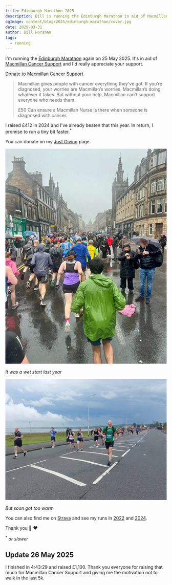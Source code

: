 ```yaml
---
title: Edinburgh Marathon 2025
description: Bill is running the Edinburgh Marathon in aid of Macmillan Cancer Support
ogImage: content/blog/2025/edinburgh-marathon/cover.jpg
date: 2025-03-31
author: Bill Horsman
tags:
  - running
---
```


I'm running the [Edinburgh Marathon](https://www.edinburghmarathon.com/) again on 25 May 2025. It's in aid of [Macmillan Cancer Support](https://www.macmillan.org.uk/) and I'd really appreciate your support. 

<div class="cta">
  <a href="https://www.justgiving.com/page/bill-runs-edinburgh-marathon-2025">Donate to Macmillan Cancer Support</a>
</div>


> Macmillan gives people with cancer everything they’ve got. If you’re diagnosed, your worries are Macmillan’s worries. Macmillan’s doing whatever it takes. But without your help, Macmillan can’t support everyone who needs them.
>
> £50 Can ensure a Macmillan Nurse is there when someone is diagnosed with cancer.

I raised £412 in 2024 and I've already beaten that this year. In return, I promise to run a tiny bit faster.<sup>*</sup>

You can donate on my <a href="https://www.justgiving.com/page/bill-runs-edinburgh-marathon-2025">Just Giving</a> page.

<img src="./wet.jpg" alt="Rain!">

*It was a wet start last year*

<img src="./cover.jpg" alt="Near the end">

*But soon got too warm*


You can also find me on [Strava](https://www.strava.com/athletes/billhorsman) and see my runs in [2022](https://www.strava.com/activities/7222828186/overview) and [2024](https://www.strava.com/activities/11503062473/overview). 

Thank you 🙏 ❤️

<sup>*</sup> _or slower_

## Update 26 May 2025

I finished in 4:43:29 and raised £1,100. Thank you everyone for raising that much for Macmillan Cancer Support and giving me the motivation not to walk in the last 5k.
